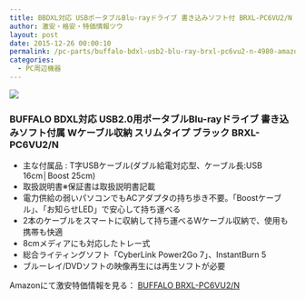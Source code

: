 ```yaml
---
title: BBDXL対応 USBポータブルBlu-rayドライブ 書き込みソフト付 BRXL-PC6VU2/N タイムセール特価4,980円！送料無料！
author: 激安・格安・特価情報ツウ
layout: post
date: 2015-12-26 00:00:10
permalink: /pc-parts/buffalo-bdxl-usb2-blu-ray-brxl-pc6vu2-n-4980-amazon.html
categories:
  - PC周辺機器
---
```

<div class="img-bg2 img_L">
  <a rel="nofollow" href="http://www.amazon.co.jp/gp/product/B00HI6PZ36/ref=as_li_tf_il?ie=UTF8&camp=247&creative=1211&creativeASIN=B00HI6PZ36&linkCode=as2&tag=tokkajohotsu-22"><img border="0" src="http://ws-fe.amazon-adsystem.com/widgets/q?_encoding=UTF8&ASIN=B00HI6PZ36&Format=_SL250_&ID=AsinImage&MarketPlace=JP&ServiceVersion=20070822&WS=1&tag=tokkajohotsu-22" ></a><img src="http://ir-jp.amazon-adsystem.com/e/ir?t=tokkajohotsu-22&l=as2&o=9&a=B00HI6PZ36" width="1" height="1" border="0" alt="" style="border:none !important; margin:0px !important;" />
</div>

### BUFFALO BDXL対応 USB2.0用ポータブルBlu-rayドライブ 書き込みソフト付属 Wケーブル収納 スリムタイプ ブラック BRXL-PC6VU2/N
<!--more-->

* 主な付属品 : T字USBケーブル(ダブル給電対応型、ケーブル長:USB 16cm│Boost 25cm)
* 取扱説明書※保証書は取扱説明書記載
* 電力供給の弱いパソコンでもACアダプタの持ち歩き不要。「Boostケーブル」、「お知らせLED」で安心して持ち運べる
* 2本のケーブルをスマートに収納して持ち運べるWケーブル収納で、使用も携帯も快適
* 8cmメディアにも対応したトレー式
* 総合ライティングソフト「CyberLink Power2Go 7」、InstantBurn 5
* ブルーレイ/DVDソフトの映像再生には再生ソフトが必要

Amazonにて激安特価情報を見る： <a href="http://www.amazon.co.jp/gp/product/B00HI6PZ36/ref=as_li_tf_il?ie=UTF8&camp=247&creative=1211&creativeASIN=B00HI6PZ36&linkCode=as2&tag=tokkajohotsu-22" target="_blank"><span class="fs150p">BUFFALO BRXL-PC6VU2/N</span></a>